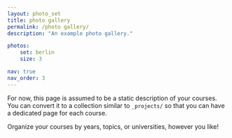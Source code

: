 ```yaml
---
layout: photo_set
title: photo gallery
permalink: /photo gallery/
description: "An example photo gallery."

photos:
    set: berlin
    size: 3

nav: true
nav_order: 3
---
```


For now, this page is assumed to be a static description of your courses. You can convert it to a collection similar to `_projects/` so that you can have a dedicated page for each course.

Organize your courses by years, topics, or universities, however you like!
